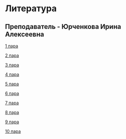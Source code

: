 # Литература

## Преподаватель - Юрченкова Ирина Алексеевна

[1 пара](https://github.com/SS342/College-Program/blob/main/Литература/1%20пара/README.md)

[2 пара]()

[3 пара]()

[4 пара]()

[5 пара]()

[6 пара]()

[7 пара]()

[8 пара]()

[9 пара]()

[10 пара]()
